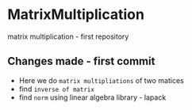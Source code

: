 # MatrixMultiplication
matrix multiplication - first repository

## Changes made - first commit

- Here we do `matrix multipliations` of two matices
- find `inverse of matrix`
- find `norm` using linear algebra library - lapack
